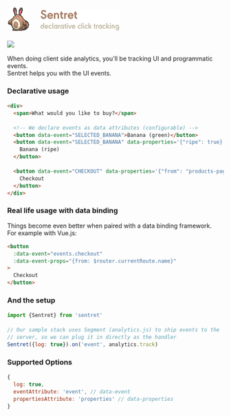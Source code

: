 

![](docs/assets/sentret.gif) &nbsp; &nbsp; ![](docs/assets/title.png)
---

![](https://nodei.co/npm/sentret.png)

When doing client side analytics, you'll be tracking UI and programmatic events.<br>
Sentret helps you with the UI events.

### Declarative usage

```html
<div>
  <span>What would you like to buy?</span>

  <!-- We declare events as data attributes (configurable) -->
  <button data-event="SELECTED_BANANA">Banana (green)</button>
  <button data-event="SELECTED_BANANA" data-properties='{"ripe": true}'>
    Banana (ripe)
  </button>

  <button data-event="CHECKOUT" data-properties='{"from": "products-page"}'>
    Checkout
  </button>
</div>
```

### Real life usage with data binding

Things become even better when paired with a data binding framework.<br>
For example with Vue.js:
```html
<button
  :data-event="events.checkout"
  :data-event-props="{from: $router.currentRoute.name}"
>
  Checkout
</button>
```

### And the setup
```javascript
import {Sentret} from 'sentret'

// Our sample stack uses Segment (analytics.js) to ship events to the
// server, so we can plug it in directly as the handler
Sentret({log: true}).on('event', analytics.track)
```

### Supported Options

```javascript
{
  log: true,
  eventAttribute: 'event', // data-event
  propertiesAttribute: 'properties' // data-properties
}
```


